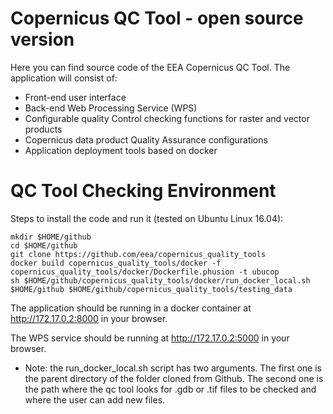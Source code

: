# Copernicus QC Tool - open source version
Here you can find source code of the EEA Copernicus QC Tool.
The application will consist of:
* Front-end user interface
* Back-end Web Processing Service (WPS)
* Configurable quality Control checking functions for raster and vector products
* Copernicus data product Quality Assurance configurations
* Application deployment tools based on docker

# QC Tool Checking Environment
Steps to install the code and run it (tested on Ubuntu Linux 16.04):

```
mkdir $HOME/github
cd $HOME/github
git clone https://github.com/eea/copernicus_quality_tools
docker build copernicus_quality_tools/docker -f copernicus_quality_tools/docker/Dockerfile.phusion -t ubucop
sh $HOME/github/copernicus_quality_tools/docker/run_docker_local.sh $HOME/github $HOME/github/copernicus_quality_tools/testing_data

```

The application should be running in a docker container at http://172.17.0.2:8000 in your browser.

The WPS service should be running at http://172.17.0.2:5000 in your browser.

* Note: the run_docker_local.sh script has two arguments. The first one is the parent
directory of the folder cloned from Github. The second one is the path where the qc
tool looks for .gdb or .tif files to be checked and where the user can add new files.
